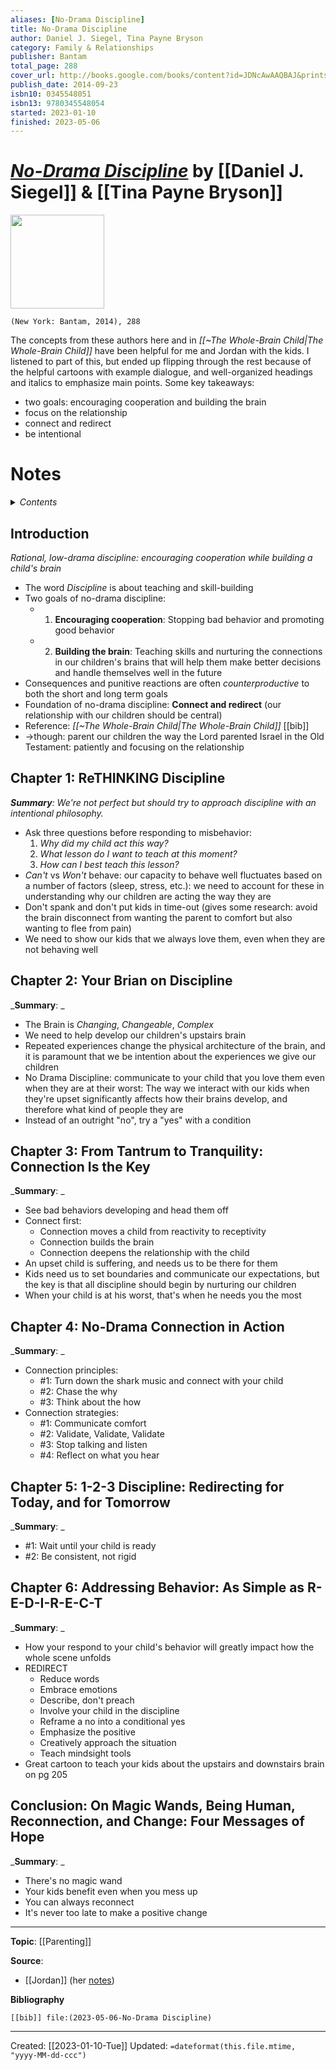 ```yaml
---
aliases: [No-Drama Discipline]
title: No-Drama Discipline
author: Daniel J. Siegel, Tina Payne Bryson
category: Family & Relationships
publisher: Bantam
total_page: 288
cover_url: http://books.google.com/books/content?id=JDNcAwAAQBAJ&printsec=frontcover&img=1&zoom=1&edge=curl&source=gbs_api
publish_date: 2014-09-23
isbn10: 0345548051
isbn13: 9780345548054
started: 2023-01-10
finished: 2023-05-06
---
```

# *[No-Drama Discipline](https://www.randomhousebooks.com/books/228322/)* by [[Daniel J. Siegel]] & [[Tina Payne Bryson]]

<img src="http://books.google.com/books/content?id=JDNcAwAAQBAJ&printsec=frontcover&img=1&zoom=1&edge=curl&source=gbs_api" width=150>

`(New York: Bantam, 2014), 288`

The concepts from these authors here and in *[[~The Whole-Brain Child|The Whole-Brain Child]]* have been helpful for me and Jordan with the kids. I listened to part of this, but ended up flipping through the rest because of the helpful cartoons with example dialogue, and well-organized headings and italics to emphasize main points. Some key takeaways:
- two goals: encouraging cooperation and building the brain 
- focus on the relationship  
- connect and redirect  
- be intentional


# Notes

<details>
 <summary><i>Contents</i></summary>
<!-- MarkdownTOC autolink="true" -->

- [Introduction](#introduction)
- [Chapter 1: ReTHINKING Discipline](#chapter-1-rethinking-discipline)
- [Chapter 2: Your Brian on Discipline](#chapter-2-your-brian-on-discipline)
- [Chapter 3: From Tantrum to Tranquility: Connection Is the Key](#chapter-3-from-tantrum-to-tranquility-connection-is-the-key)
- [Chapter 4: No-Drama Connection in Action](#chapter-4-no-drama-connection-in-action)
- [Chapter 5: 1-2-3 Discipline: Redirecting for Today, and for Tomorrow](#chapter-5-1-2-3-discipline-redirecting-for-today-and-for-tomorrow)
- [Chapter 6: Addressing Behavior: As Simple as R-E-D-I-R-E-C-T](#chapter-6-addressing-behavior-as-simple-as-r-e-d-i-r-e-c-t)
- [Conclusion: On Magic Wands, Being Human, Reconnection, and Change: Four Messages of Hope](#conclusion-on-magic-wands-being-human-reconnection-and-change-four-messages-of-hope)

<!-- /MarkdownTOC -->
</details>


## Introduction 
*Rational, low-drama discipline: encouraging cooperation while building a child's brain*
- The word *Discipline* is about teaching and skill-building
- Two goals of no-drama discipline:
	- 1. **Encouraging cooperation**: Stopping bad behavior and promoting good behavior 
	- 2. **Building the brain**: Teaching skills and nurturing the connections in our children's brains that will help them make better decisions and handle themselves well in the future 
- Consequences and punitive reactions are often *counterproductive* to both the short and long term goals 
- Foundation of no-drama discipline: **Connect and redirect** (our relationship with our children should be central)
- Reference: *[[~The Whole-Brain Child|The Whole-Brain Child]]* [[bib]]
- →though: parent our children the way the Lord parented Israel in the Old Testament: patiently and focusing on the relationship 

## Chapter 1: ReTHINKING Discipline
_**Summary**: We're not perfect but should try to approach discipline with an intentional philosophy._
- Ask three questions before responding to misbehavior: 
	1. *Why did my child act this way?*
	2. *What lesson do I want to teach at this moment?*
	3. *How can I best teach this lesson?*
- *Can't* vs *Won't* behave: our capacity to behave well fluctuates based on a number of factors (sleep, stress, etc.): we need to account for these in understanding why our children are acting the way they are
- Don't spank and don't put kids in time-out (gives some research: avoid the brain disconnect from wanting the parent to comfort but also wanting to flee from pain)
- We need to show our kids that we always love them, even when they are not behaving well 


## Chapter 2: Your Brian on Discipline 
_**Summary**: _
- The Brain is *Changing*, *Changeable*, *Complex*
- We need to help develop our children's upstairs brain
- Repeated experiences change the physical architecture of the brain, and it is paramount that we be intention about the experiences we give our children 
- No Drama Discipline: communicate to your child that you love them even when they are at their worst: The way we interact with our kids when they're upset significantly affects how their brains develop, and therefore what kind of people they are
- Instead of an outright "no", try a "yes" with a condition 


## Chapter 3: From Tantrum to Tranquility: Connection Is the Key
_**Summary**: _
- See bad behaviors developing and head them off 
- Connect first: 
	- Connection moves a child from reactivity to receptivity 
	- Connection builds the brain 
	- Connection deepens the relationship with the child 
- An upset child is suffering, and needs us to be there for them 
- Kids need us to set boundaries and communicate our expectations, but the key is that all discipline should begin by nurturing our children 
- When your child is at his worst, that's when he needs you the most 


## Chapter 4: No-Drama Connection in Action
_**Summary**: _
- Connection principles:
	- #1: Turn down the shark music and connect with your child 
	- #2: Chase the why 
	- #3: Think about the how 
- Connection strategies:
	- #1: Communicate comfort 
	- #2: Validate, Validate, Validate 
	- #3: Stop talking and listen 
	- #4: Reflect on what you hear 


## Chapter 5: 1-2-3 Discipline: Redirecting for Today, and for Tomorrow
_**Summary**: _
- #1: Wait until your child is ready 
- #2: Be consistent, not rigid 


## Chapter 6: Addressing Behavior: As Simple as R-E-D-I-R-E-C-T
_**Summary**: _
- How your respond to your child's behavior will greatly impact how the whole scene unfolds
- REDIRECT 
	- Reduce words 
	- Embrace emotions 
	- Describe, don't preach 
	- Involve your child in the discipline 
	- Reframe a no into a conditional yes 
	- Emphasize the positive 
	- Creatively approach the situation 
	- Teach mindsight tools 
- Great cartoon to teach your kids about the upstairs and downstairs brain on pg 205


## Conclusion: On Magic Wands, Being Human, Reconnection, and Change: Four Messages of Hope
_**Summary**: _
- There's no magic wand 
- Your kids benefit even when you mess up 
- You can always reconnect 
- It's never too late to make a positive change 


--- 
**Topic**: [[Parenting]]

**Source**: 
- [[Jordan]] (her [notes](https://docs.google.com/document/d/1bGs4Pq0GttS0tT2q4PxTEcdiDx2i4PXiRDd0OLXl16M/edit))

**Bibliography**

```query
[[bib]] file:(2023-05-06-No-Drama Discipline)
```
 

---
Created: [[2023-01-10-Tue]]
Updated: `=dateformat(this.file.mtime, "yyyy-MM-dd-ccc")`
